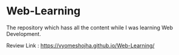 # Web-Learning
The repository which hass all the content while I was learning Web Development.

Review Link : https://vyomeshojha.github.io/Web-Learning/
